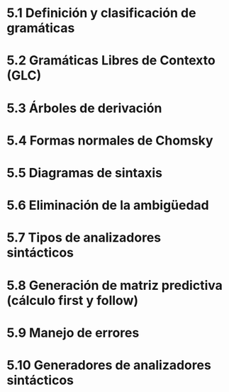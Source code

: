 # 5.1 Definición y clasificación de gramáticas
# 5.2 Gramáticas Libres de Contexto (GLC)
# 5.3 Árboles de derivación
# 5.4 Formas normales de Chomsky
# 5.5 Diagramas de sintaxis
# 5.6 Eliminación de la ambigüedad
# 5.7 Tipos de analizadores sintácticos
# 5.8 Generación de matriz predictiva (cálculo first y follow)
# 5.9 Manejo de errores
# 5.10 Generadores de analizadores sintácticos